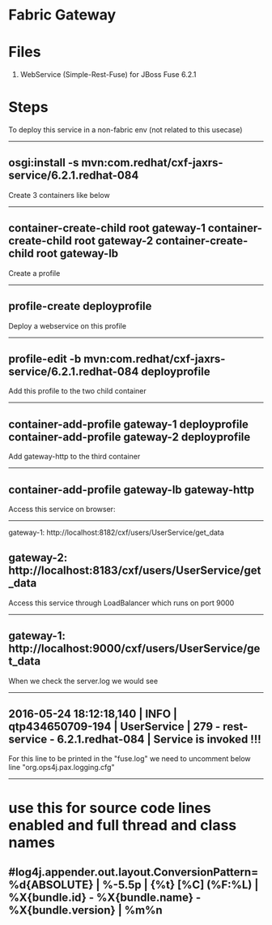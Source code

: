 Fabric Gateway
===============

Files
=====

1. WebService (Simple-Rest-Fuse) for JBoss Fuse 6.2.1


Steps
======

To deploy this service in a non-fabric env (not related to this usecase)

------------------------------------------------------------------------------------
osgi:install -s mvn:com.redhat/cxf-jaxrs-service/6.2.1.redhat-084
------------------------------------------------------------------------------------

Create 3 containers like below

------------------------------------------------------------------------------------
container-create-child root gateway-1
container-create-child root gateway-2
container-create-child root gateway-lb
------------------------------------------------------------------------------------

Create a profile

------------------------------------------------------------------------------------
profile-create deployprofile 
------------------------------------------------------------------------------------

Deploy a webservice on this profile

------------------------------------------------------------------------------------
profile-edit -b mvn:com.redhat/cxf-jaxrs-service/6.2.1.redhat-084 deployprofile
------------------------------------------------------------------------------------

Add this profile to the two child container 

------------------------------------------------------------------------------------
container-add-profile gateway-1 deployprofile
container-add-profile gateway-2 deployprofile
------------------------------------------------------------------------------------

Add gateway-http to the third container

------------------------------------------------------------------------------------
container-add-profile gateway-lb gateway-http 
------------------------------------------------------------------------------------

Access this service on browser: 

------------------------------------------------------------------------------------
gateway-1: http://localhost:8182/cxf/users/UserService/get_data

gateway-2: http://localhost:8183/cxf/users/UserService/get_data
------------------------------------------------------------------------------------

Access this service through LoadBalancer which runs on port 9000

------------------------------------------------------------------------------------
gateway-1: http://localhost:9000/cxf/users/UserService/get_data
------------------------------------------------------------------------------------

When we check the server.log we would see 

------------------------------------------------------------------------------------------------------------------------------------------------------------------------
2016-05-24 18:12:18,140 | INFO  | qtp434650709-194 | UserService                      | 279 - rest-service - 6.2.1.redhat-084 | Service is invoked !!!
------------------------------------------------------------------------------------------------------------------------------------------------------------------------

For this line to be printed in the "fuse.log" we need to uncomment below line "org.ops4j.pax.logging.cfg"

------------------------------------------------------------------------------------------------------------------------------------------------------------------------
# use this for source code lines enabled and full thread and class names
#log4j.appender.out.layout.ConversionPattern=%d{ABSOLUTE} | %-5.5p | {%t} [%C] (%F:%L) | %X{bundle.id} - %X{bundle.name} - %X{bundle.version} | %m%n
------------------------------------------------------------------------------------------------------------------------------------------------------------------------
